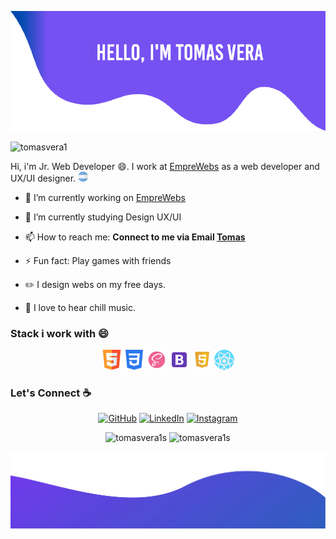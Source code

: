 ![alt text](./images/top.png)

<p align="center">

<p align="left"> <img src="https://komarev.com/ghpvc/?username=tomasvera1" alt="tomasvera1" /> </p>

Hi, i'm Jr. Web Developer :smile:. I work at [EmpreWebs](https://www.emprewebs.com/) as a web developer and UX/UI designer. <img src="./images/icons/argentina.svg" width="16"/>

- 🔭 I’m currently working on [EmpreWebs](https://www.emprewebs.com/)
- 🌱 I’m currently studying Design UX/UI
- 📫 How to reach me: **Connect to me via Email [Tomas](mailto:tomasmvera7@gmail.com)**
- ⚡ Fun fact: Play games with friends

- :pencil2: I design webs on my free days.
- :musical_note: I love to hear chill music.

### Stack i work with :smile:

<p align="center">
	<img src="./images/icons/html.svg" width="32"/>
	<img src="./images/icons/css.svg" width="32"/>
	<img src="./images/icons/sass.svg" width="32"/>
	<img src="./images/icons/bootstrap.svg" width="32"/>
	<img src="./images/icons/javascript.svg" width="32"/>
	<img src="./images/icons/react.svg" width="32"/>
</p>

### Let's Connect :coffee:
<p align="center">
	<a href="https://github.com/tomasvera1"><img src="https://img.icons8.com/bubbles/50/000000/github.png" alt="GitHub"/></a>
	<a href="https://www.linkedin.com/in/tomas-vera-0318871b0/"><img src="https://img.icons8.com/bubbles/50/000000/linkedin.png" alt="LinkedIn"/></a>
	<a href="https://www.instagram.com/tommyveraa/"><img src="https://img.icons8.com/bubbles/50/000000/instagram.png" alt="Instagram"/></a>
</p>

 <p align="center"> 
    <img src="https://github-readme-stats.vercel.app/api?username=tomasvera1&show_icons=true&theme=buefy" alt="tomasvera1s" width="420"/> 
    <img src="https://github-readme-stats.anuraghazra1.vercel.app/api/top-langs/?username=tomasvera1&layout=compact&theme=buefy" alt="tomasvera1s" height="165" />
 </p>

![alt text](./images/bottom.svg)
